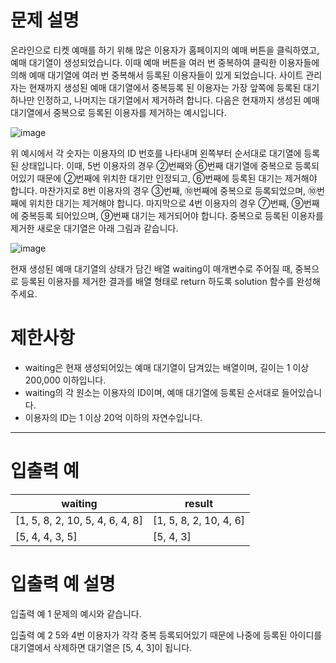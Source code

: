 # 문제 설명

온라인으로 티켓 예매를 하기 위해 많은 이용자가 홈페이지의 예매 버튼을 클릭하였고, 예매 대기열이 생성되었습니다. 이때 예매 버튼을 여러 번 중복하여 클릭한 이용자들에 의해 예매 대기열에 여러 번 중복해서 등록된 이용자들이 있게 되었습니다. 사이트 관리자는 현재까지 생성된 예매 대기열에서 중복등록 된 이용자는 가장 앞쪽에 등록된 대기 하나만 인정하고, 나머지는 대기열에서 제거하려 합니다. 다음은 현재까지 생성된 예매 대기열에서 중복으로 등록된 이용자를 제거하는 예시입니다.

![image](https://s3.ap-northeast-2.amazonaws.com/grepp-cloudfront/programmers_imgs/challengeable-imgs/2018013192%E1%84%90%E1%85%B5%E1%84%8F%E1%85%A6%E1%86%BA%E1%84%8B%E1%85%A8%E1%84%86%E1%85%A21_rranre.png "image")

위 예시에서 각 숫자는 이용자의 ID 번호를 나타내며 왼쪽부터 순서대로 대기열에 등록된 상태입니다. 이때, 5번 이용자의 경우 ②번째와 ⑥번째 대기열에 중복으로 등록되어있기 때문에 ②번째에 위치한 대기만 인정되고, ⑥번째에 등록된 대기는 제거해야 합니다. 마찬가지로 8번 이용자의 경우 ③번째, ⑩번째에 중복으로 등록되었으며, ⑩번째에 위치한 대기는 제거해야 합니다. 마지막으로 4번 이용자의 경우 ⑦번째, ⑨번째에 중복등록 되어있으며, ⑨번째 대기는 제거되어야 합니다. 중복으로 등록된 이용자를 제거한 새로운 대기열은 아래 그림과 같습니다.

![image](https://s3.ap-northeast-2.amazonaws.com/grepp-cloudfront/programmers_imgs/challengeable-imgs/2018013192%E1%84%90%E1%85%B5%E1%84%8F%E1%85%A6%E1%86%BA%E1%84%8B%E1%85%A8%E1%84%86%E1%85%A22_xbifti.png)

현재 생성된 예매 대기열의 상태가 담긴 배열 waiting이 매개변수로 주어질 때, 중복으로 등록된 이용자를 제거한 결과를 배열 형태로 return 하도록 solution 함수를 완성해주세요.

# 제한사항

* waiting은 현재 생성되어있는 예매 대기열이 담겨있는 배열이며, 길이는 1 이상 200,000 이하입니다.
* waiting의 각 원소는 이용자의 ID이며, 예매 대기열에 등록된 순서대로 들어있습니다.
* 이용자의 ID는 1 이상 20억 이하의 자연수입니다.

---

# 입출력 예

| waiting | result |
| --- | --- |
| \[1, 5, 8, 2, 10, 5, 4, 6, 4, 8\] | \[1, 5, 8, 2, 10, 4, 6\] |
| \[5, 4, 4, 3, 5\] | \[5, 4, 3\] |

# 입출력 예 설명

입출력 예 1
문제의 예시와 같습니다.

입출력 예 2
5와 4번 이용자가 각각 중복 등록되어있기 때문에 나중에 등록된 아이디를 대기열에서 삭제하면 대기열은 \[5, 4, 3\]이 됩니다.